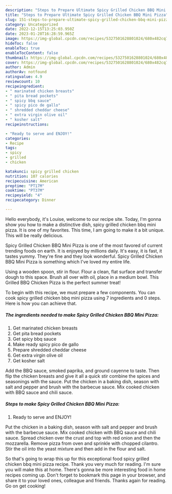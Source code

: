 ```yaml
---
description: "Steps to Prepare Ultimate Spicy Grilled Chicken BBQ Mini Pizza"
title: "Steps to Prepare Ultimate Spicy Grilled Chicken BBQ Mini Pizza"
slug: 151-steps-to-prepare-ultimate-spicy-grilled-chicken-bbq-mini-pizza
category: Uncategorized
date: 2022-12-15T13:25:03.950Z
date: 2023-01-28T16:28:59.965Z
image: https://img-global.cpcdn.com/recipes/5327501628801024/680x482cq70/spicy-grilled-chicken-bbq-mini-pizza-recipe-main-photo.jpg
hideToc: false
enableToc: true
enableTocContent: false
thumbnail: https://img-global.cpcdn.com/recipes/5327501628801024/680x482cq70/spicy-grilled-chicken-bbq-mini-pizza-recipe-main-photo.jpg
cover: https://img-global.cpcdn.com/recipes/5327501628801024/680x482cq70/spicy-grilled-chicken-bbq-mini-pizza-recipe-main-photo.jpg
author: Admin
authorAv: notfound
ratingvalue: 4.9
reviewcount: 10
recipeingredient:
- " marinated chicken breasts"
- " pita bread pockets"
- " spicy bbq sauce"
- " spicy pico de gallo"
- " shredded cheddar cheese"
- " extra virgin olive oil"
- " kosher salt"
recipeinstructions:

- "Ready to serve and ENJOY!"
categories:
- Recipe
tags:
- spicy
- grilled
- chicken

katakunci: spicy grilled chicken 
nutrition: 107 calories
recipecuisine: American
preptime: "PT17M"
cooktime: "PT37M"
recipeyield: "4"
recipecategory: Dinner

---
```



Hello everybody, it's Louise, welcome to our recipe site. Today, I'm gonna show you how to make a distinctive dish, spicy grilled chicken bbq mini pizza. It is one of my favorites. This time, I am going to make it a bit unique. This will be really delicious.

Spicy Grilled Chicken BBQ Mini Pizza is one of the most favored of current trending foods on earth. It is enjoyed by millions daily. It's easy, it is fast, it tastes yummy. They're fine and they look wonderful. Spicy Grilled Chicken BBQ Mini Pizza is something which I've loved my entire life.

Using a wooden spoon, stir in flour. Flour a clean, flat surface and transfer dough to this space. Brush all over with oil, place in a medium bowl. This Grilled BBQ Chicken Pizza is the perfect summer treat!


To begin with this recipe, we must prepare a few components. You can cook spicy grilled chicken bbq mini pizza using 7 ingredients and 0 steps. Here is how you can achieve that.

<!--inarticleads1-->

##### The ingredients needed to make Spicy Grilled Chicken BBQ Mini Pizza:

1. Get  marinated chicken breasts
1. Get  pita bread pockets
1. Get  spicy bbq sauce
1. Make ready  spicy pico de gallo
1. Prepare  shredded cheddar cheese
1. Get  extra virgin olive oil
1. Get  kosher salt


Add the BBQ sauce, smoked paprika, and ground cayenne to taste. Then flip the chicken breasts and give it all a quick stir combine the spices and seasonings with the sauce. Put the chicken in a baking dish, season with salt and pepper and brush with the barbecue sauce. Mix cooked chicken with BBQ sauce and chili sauce. 

<!--inarticleads2-->

##### Steps to make Spicy Grilled Chicken BBQ Mini Pizza:


1. Ready to serve and ENJOY!

Put the chicken in a baking dish, season with salt and pepper and brush with the barbecue sauce. Mix cooked chicken with BBQ sauce and chili sauce. Spread chicken over the crust and top with red onion and then the mozzarella. Remove pizza from oven and sprinkle with chopped cilantro. Stir the oil into the yeast mixture and then add in the flour and salt. 

So that's going to wrap this up for this exceptional food spicy grilled chicken bbq mini pizza recipe. Thank you very much for reading. I'm sure you will make this at home. There's gonna be more interesting food in home recipes coming up. Don't forget to bookmark this page in your browser, and share it to your loved ones, colleague and friends. Thanks again for reading. Go on get cooking!
